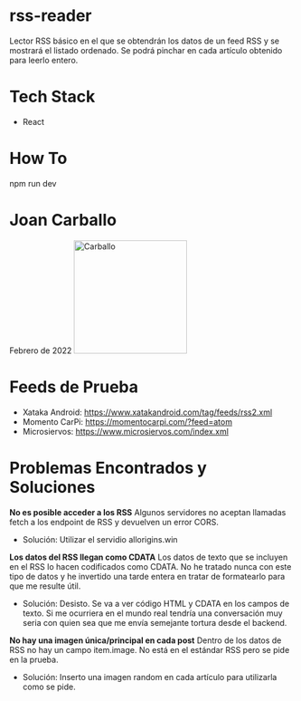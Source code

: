 # rss-reader

Lector RSS básico en el que se obtendrán los datos de un feed RSS y se mostrará el listado ordenado. Se podrá pinchar en cada artículo obtenido para leerlo entero.

# Tech Stack

- React

# How To

npm run dev

# Joan Carballo

Febrero de 2022
<img src="https://avatars1.githubusercontent.com/u/45364181?s=460&v=4" alt="Carballo" width="200" height="200">

# Feeds de Prueba

- Xataka Android: https://www.xatakandroid.com/tag/feeds/rss2.xml
- Momento CarPi: https://momentocarpi.com/?feed=atom
- Microsiervos: https://www.microsiervos.com/index.xml

# Problemas Encontrados y Soluciones

**No es posible acceder a los RSS** Algunos servidores no aceptan llamadas fetch a los endpoint de RSS y devuelven un error CORS.

- Solución: Utilizar el servidio allorigins.win

**Los datos del RSS llegan como CDATA** Los datos de texto que se incluyen en el RSS lo hacen codificados como CDATA. No he tratado nunca con este tipo de datos y he invertido una tarde entera en tratar de formatearlo para que me resulte útil.

- Solución: Desisto. Se va a ver código HTML y CDATA en los campos de texto. Si me ocurriera en el mundo real tendría una conversación muy seria con quien sea que me envía semejante tortura desde el backend.

**No hay una imagen única/principal en cada post** Dentro de los datos de RSS no hay un campo item.image. No está en el estándar RSS pero se pide en la prueba.

- Solución: Inserto una imagen random en cada artículo para utilizarla como se pide.

